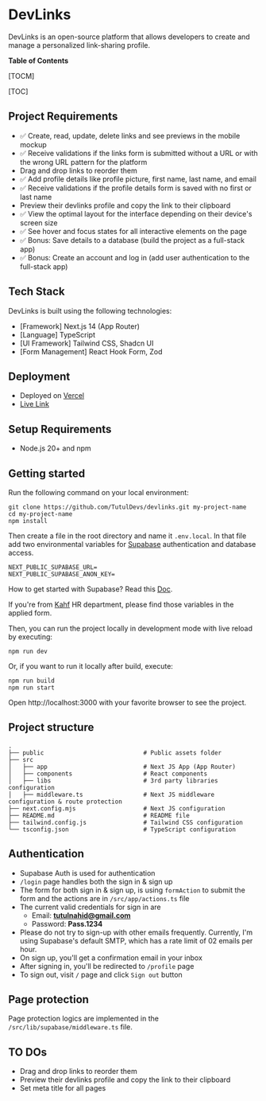 # DevLinks

DevLinks is an open-source platform that allows developers to create and manage a personalized link-sharing profile.

**Table of Contents**

[TOCM]

[TOC]

## Project Requirements

- ✅ Create, read, update, delete links and see previews in the mobile mockup
- ✅ Receive validations if the links form is submitted without a URL or with the wrong URL pattern for the platform
- Drag and drop links to reorder them
- ✅ Add profile details like profile picture, first name, last name, and email
- ✅ Receive validations if the profile details form is saved with no first or last name
- Preview their devlinks profile and copy the link to their clipboard
- ✅ View the optimal layout for the interface depending on their device's screen size
- ✅ See hover and focus states for all interactive elements on the page
- ✅ Bonus: Save details to a database (build the project as a full-stack app)
- ✅ Bonus: Create an account and log in (add user authentication to the full-stack app)

## Tech Stack

DevLinks is built using the following technologies:

- [Framework] Next.js 14 (App Router)
- [Language] TypeScript
- [UI Framework] Tailwind CSS, Shadcn UI
- [Form Management] React Hook Form, Zod

## Deployment

- Deployed on [Vercel](https://vercel.com/)
- [Live Link](https://t-devlinks.vercel.app/)

## Setup Requirements

- Node.js 20+ and npm

## Getting started

Run the following command on your local environment:

```shell
git clone https://github.com/TutulDevs/devlinks.git my-project-name
cd my-project-name
npm install
```

Then create a file in the root directory and name it `.env.local`. In that file add two environmental variables for [Supabase](https://supabase.com/) authentication and database access.

```shell
NEXT_PUBLIC_SUPABASE_URL=
NEXT_PUBLIC_SUPABASE_ANON_KEY=
```

How to get started with Supabase? Read this [Doc](https://supabase.com/docs/guides/auth/quickstarts/nextjs).

If you're from [Kahf](https://kahf.com.tr/) HR department, please find those variables in the applied form.

Then, you can run the project locally in development mode with live reload by executing:

```shell
npm run dev
```

Or, if you want to run it locally after build, execute:

```shell
npm run build
npm run start
```

Open http://localhost:3000 with your favorite browser to see the project.

## Project structure

```shell
.
├── public                            # Public assets folder
├── src
│   ├── app                           # Next JS App (App Router)
│   ├── components                    # React components
│   ├── libs                          # 3rd party libraries configuration
│   ├── middleware.ts                 # Next JS middleware configuration & route protection
├── next.config.mjs                   # Next JS configuration
├── README.md                         # README file
├── tailwind.config.js                # Tailwind CSS configuration
└── tsconfig.json                     # TypeScript configuration
```

## Authentication

- Supabase Auth is used for authentication
- `/login` page handles both the sign in & sign up
- The form for both sign in & sign up, is using `formAction` to submit the form and the actions are in `/src/app/actions.ts` file
- The current valid credentials for sign in are
  - Email: **tutulnahid@gmail.com**
  - Password: **Pass.1234**
- Please do not try to sign-up with other emails frequently. Currently, I'm using Supabase's default SMTP, which has a rate limit of 02 emails per hour.
- On sign up, you'll get a confirmation email in your inbox
- After signing in, you'll be redirected to `/profile` page
- To sign out, visit `/` page and click `Sign out` button

## Page protection

Page protection logics are implemented in the `/src/lib/supabase/middleware.ts` file.

## TO DOs

- Drag and drop links to reorder them
- Preview their devlinks profile and copy the link to their clipboard
- Set meta title for all pages
